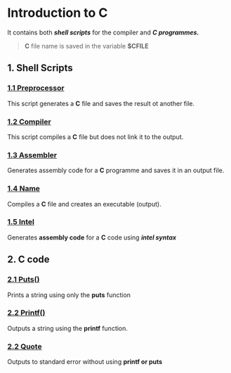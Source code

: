 # Introduction to C
It contains both ***shell scripts*** for the compiler and ***C programmes.***
> **C** file name is saved in the variable **$CFILE**

## 1. Shell Scripts

### [1.1 Preprocessor](./0-preprocessor)

This script generates a **C** file and saves the result ot another file.

### [1.2 Compiler](./1-compiler)

This script compiles a **C** file but does not link it to the output.

### [1.3 Assembler](./2-assembler)

Generates assembly code for a **C** programme and saves it in an output file.

### [1.4 Name](./3-name)
Compiles a **C** file and creates an executable (output).

### [1.5 Intel](./100-intel)
Generates **assembly code** for a **C** code using ***intel syntax***



## 2. C code

### [2.1 Puts()](./4-puts.c)
Prints a string using only the **puts** function

### [2.2 Printf()](./5-printf.c)
Outputs a string using the **printf** function.

### [2.2 Quote](./101-quote.c)
Outputs to standard error without using **printf or puts**
